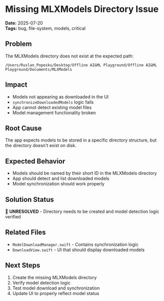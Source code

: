 # Missing MLXModels Directory Issue

**Date:** 2025-07-20  
**Tags:** bug, file-system, models, critical

## Problem
The MLXModels directory does not exist at the expected path:
```
/Users/Ruslan_Popesku/Desktop/Offline AI&ML Playground/Offline AI&ML Playground/Documents/MLXModels
```

## Impact
- Models not appearing as downloaded in the UI
- `synchronizeDownloadedModels` logic fails
- App cannot detect existing model files
- Model management functionality broken

## Root Cause
The app expects models to be stored in a specific directory structure, but the directory doesn't exist on disk.

## Expected Behavior
- Models should be named by their short ID in the MLXModels directory
- App should detect and list downloaded models
- Model synchronization should work properly

## Solution Status
🔴 **UNRESOLVED** - Directory needs to be created and model detection logic verified

## Related Files
- `ModelDownloadManager.swift` - Contains synchronization logic
- `DownloadView.swift` - UI that should display downloaded models

## Next Steps
1. Create the missing MLXModels directory
2. Verify model detection logic
3. Test model download and synchronization
4. Update UI to properly reflect model status

